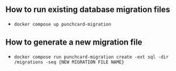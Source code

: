 ## How to run existing database migration files
- `docker compose up punchcard-migration`

## How to generate a new migration file
- `docker compose run punchcard-migration create -ext sql -dir /migrations -seq {NEW MIGRATION FILE NAME}`
